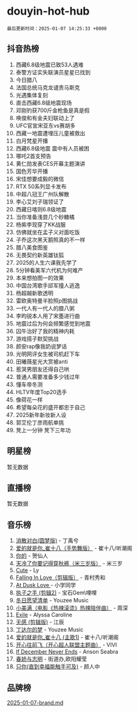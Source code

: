 # douyin-hot-hub

`最后更新时间：2025-01-07 14:25:33 +0800`

## 抖音热榜

1. 西藏6.8级地震已致53人遇难
1. 泰警方证实失联演员星星已找到
1. 今日腊八
1. 法国总统马克龙谴责马斯克
1. 光遇集体复刻
1. 直击西藏6.8级地震现场
1. 邓刚钓获700斤金枪鱼是真是假
1. 唤俊和有金夫妇联动上了
1. UFC官宣宋亚东vs赛胡多
1. 西藏一地震遭埋压儿童被救出
1. 白月梵星开播
1. 西藏6.8级地震 震中有人员被困
1. 哪吒2首支预告
1. 黄仁勋发表CES开幕主题演讲
1. 国色芳华开播
1. 宋佳想要成毅的微信
1. RTX 50系列显卡发布
1. 中超八冠王广州队解散
1. 李心艾刘子瑞领证了
1. 西藏日喀则6.8级地震
1. 当你准备浅尝几个砂糖橘
1. 杨紫李现穿了KK战服
1. 仿佛就坐在孟子义对面吃饭
1. 子乔这次黑天鹅照真的不一样
1. 腊八美食图鉴
1. 无畏契约新英雄钛狐
1. 2025的人生六课我先学了
1. 5分钟看美军六代机为何难产
1. 本来想拍图一的效果
1. 中国台湾歌手邱军撞人逃逸
1. 杨超越新歌透明
1. 雷欧奥特曼半脸照p图挑战
1. 一代人有一代人的腊八粥
1. 李昀锐本人用了宋墨进行曲
1. 地震过后为何会频繁感觉到地震
1. 囚牛治好了我的精神内耗
1. 游戏搭子默契挑战
1. 颜安rap像我奶说梦话
1. 光明网评女生被司机赶下车
1. 田曦薇星光大赏被anti
1. 惹哭男朋友还得自己哄
1. 普通人需要准备多少钱过年
1. 懂车帝冬测
1. HLTV年度Top20选手
1. 像荷花一样
1. 希望每朵花的盛开都忠于自己
1. 2025新年新妆新人设
1. 郭艾伦丁彦雨航单挑
1. 凳上一分钟 凳下三年功

## 明星榜

暂无数据

## 直播榜

暂无数据

## 音乐榜

1. [消散对白(圆梦版)](https://sf5-hl-cdn-tos.douyinstatic.com/obj/tos-cn-ve-2774/og4jB5I5IizzoZVAAAzWgBMAsMDWoArfwBOiFs) - 丁禹兮
1. [爱的就是你_崔十八（手势舞版）](https://sf5-hl-cdn-tos.douyinstatic.com/obj/tos-cn-ve-2774/oApB2AigNyB4sTw7JhBOikMAf0oDJzMWBuIrgm) - 崔十八/听潮阁
1. [你的](https://sf5-hl-cdn-tos.douyinstatic.com/obj/tos-cn-ve-2774/oYuIeKf42jB7sEV6B2upMdpYAgfrQWj0FeRegh) - 贺仙人
1. [天冷了你要记得穿秋裤（米三岁版）](https://sf5-hl-cdn-tos.douyinstatic.com/obj/tos-cn-ve-2774/oQlIwVIDWiZ6BQilAorS7MA0AgCkQDvcZAdm1) - 米三岁
1. [Cute](https://sf5-hl-cdn-tos.douyinstatic.com/obj/tos-cn-ve-2774/o4IbIzHWKAAB4wsS5qMBRiiAlEBGTpQRNfFvuo) - Ly
1. [Falling In Love（剪辑版）](https://sf5-hl-cdn-tos.douyinstatic.com/obj/tos-cn-ve-2774/o8ajpA8zzgBPahbBIO8AcKGBLJezFCRd1wfP9f) - 青村秀和
1. [ At Dusk  Love ](https://sf5-hl-cdn-tos.douyinstatic.com/obj/tos-cn-ve-2774/o8CrpCf5CaYgI4ZrtQgMQAFEfuGqNnRSDQAPBc) - 小学同学
1. [执子之手 (剪辑2)](https://sf5-hl-cdn-tos.douyinstatic.com/obj/tos-cn-ve-2774/oUoZLQjCc31XzqsBnBQUNgeKtYPBcgbFDwtfcu) - 宝石Gem\哩哩
1. [冬日愿望清单](https://sf5-hl-cdn-tos.douyinstatic.com/obj/tos-cn-ve-2774/oIIgUOeamCFCVAzxN6MFRLIBlLGpUqQxeeHrLE) - Youzee Music
1. [小美满（电影《热辣滚烫》热辣陪伴曲）](https://sf5-hl-cdn-tos.douyinstatic.com/obj/tos-cn-ve-2774/o0GAn2lSgfZIDUgtevCGDQYnFg4CwnrBaxbTZL) - 周深
1. [Exile](https://sf5-hl-cdn-tos.douyinstatic.com/obj/tos-cn-ve-2774/oYj4gAQTknKE3WW0Je8KGmQ7z1cA4FefwtbufD) - Alyssa Caroline
1. [无感 (剪辑版)](https://sf5-hl-cdn-tos.douyinstatic.com/obj/tos-cn-ve-2774/o0eIsUzJBDlQaQFC5OFlgbMEZC1TFYBftOBn6p) - 江辰
1. [丁达尔的梦](https://sf5-hl-cdn-tos.douyinstatic.com/obj/tos-cn-ve-2774/oMU3WirUZBVQkAC9ccG5P2IQirziZM2RTInUY) - Youzee Music
1. [爱的就是你_崔十八 (主歌1)](https://sf5-hl-cdn-tos.douyinstatic.com/obj/tos-cn-ve-2774/oI5BO5DhFZ6UTcNCnZaOCBLtZ7WIMQGfgnXf5E) - 崔十八/听潮阁
1. [开心往前飞（开心超人联盟主题曲）](https://sf5-hl-cdn-tos.douyinstatic.com/obj/tos-cn-ve-2774/9d8fb7c82cf1421fb93a9fe925275e0a) - VIVI
1. [If December Never Ends](https://sf5-hl-cdn-tos.douyinstatic.com/obj/tos-cn-ve-2774/oY1IQMoTgCFIBg8RZifyqlBBt1UFgitTYmxeOS) - Anson Seabra
1. [春娇与志明](https://sf5-hl-cdn-tos.douyinstatic.com/obj/tos-cn-ve-2774/e530d8fceb7044b39707d7f9ff54add1) - 街道办,欧阳耀莹
1. [只你(直到幸福能触手可及)](https://sf5-hl-cdn-tos.douyinstatic.com/obj/tos-cn-ve-2774/o0lBkRDzFTeaVSUz3ZZSCBVtZ5DIMQGfgmEAuE) - 颜人中

## 品牌榜

[2025-01-07-brand.md](2025-01-07-brand.md)
